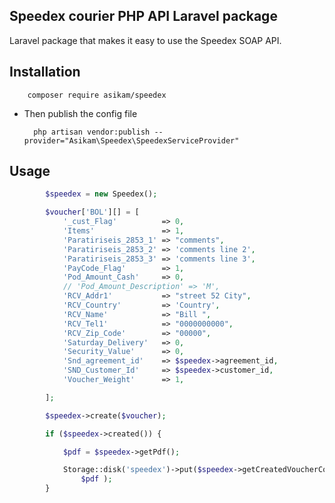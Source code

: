 ## Speedex courier PHP API Laravel package

Laravel package that makes it easy to use the Speedex SOAP API.
   
## Installation

        composer require asikam/speedex

- Then publish the config file

        php artisan vendor:publish --provider="Asikam\Speedex\SpeedexServiceProvider"

## Usage

```php
        $speedex = new Speedex();

        $voucher['BOL'][] = [
            '_cust_Flag'          => 0,
            'Items'               => 1,
            'Paratiriseis_2853_1' => "comments",
            'Paratiriseis_2853_2' => 'comments line 2',
            'Paratiriseis_2853_3' => 'comments line 3',
            'PayCode_Flag'        => 1,
            'Pod_Amount_Cash'     => 0,
            // 'Pod_Amount_Description' => 'M',
            'RCV_Addr1'           => "street 52 City",
            'RCV_Country'         => 'Country',
            'RCV_Name'            => "Bill ",
            'RCV_Tel1'            => "0000000000",
            'RCV_Zip_Code'        => "00000",
            'Saturday_Delivery'   => 0,
            'Security_Value'      => 0,
            'Snd_agreement_id'    => $speedex->agreement_id,
            'SND_Customer_Id'     => $speedex->customer_id,
            'Voucher_Weight'      => 1,

        ];

        $speedex->create($voucher);

        if ($speedex->created()) {

            $pdf = $speedex->getPdf();

            Storage::disk('speedex')->put($speedex->getCreatedVoucherCode() . '.pdf',
                $pdf );
        }

```
